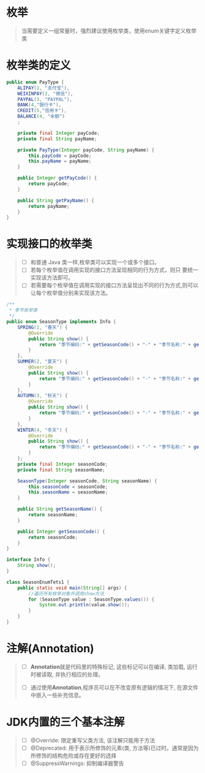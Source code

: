 # 枚举

> 当需要定义一组常量时，强烈建议使用枚举类，使用enum关键字定义枚举类

# 枚举类的定义

```java
public enum PayType {
    ALIPAY(1, "支付宝"),
    WEIXINPAY(2, "微信"),
    PAYPAL(3, "PAYPAL"),
    BANK(4,"银行卡"),
    CREDIT(5,"信用卡"),
    BALANCE(4, "余额")
    ;

    private final Integer payCode;
    private final String payName;

    private PayType(Integer payCode, String payName) {
        this.payCode = payCode;
        this.payName = payName;
    }

    public Integer getPayCode() {
        return payCode;
    }

    public String getPayName() {
        return payName;
    }
}
```

# 实现接口的枚举类

> - [ ] 和普通 Java 类一样,枚举类可以实现一个或多个接口。
> - [ ] 若每个枚举值在调用实现的接口方法呈现相同的行为方式，则只
>   要统一实现该方法即可。
> - [ ] 若需要每个枚举值在调用实现的接口方法呈现出不同的行为方式,则可以让每个枚举值分别来实现该方法。

```java
/**
 * 季节枚举类
 */
public enum SeasonType implements Info {
    SPRING(1, "春天") {
        @Override
        public String show() {
            return "季节编码:" + getSeasonCode() + "-" + "季节名称:" + getSeasonName();
        }
    },
    SUMMER(2, "夏天") {
        @Override
        public String show() {
            return "季节编码:" + getSeasonCode() + "-" + "季节名称:" + getSeasonName();
        }
    },
    AUTUMN(3, "秋天") {
        @Override
        public String show() {
            return "季节编码:" + getSeasonCode() + "-" + "季节名称:" + getSeasonName();
        }
    },
    WINTER(4, "冬天") {
        @Override
        public String show() {
            return "季节编码:" + getSeasonCode() + "-" + "季节名称:" + getSeasonName();
        }
    };
    private final Integer seasonCode;
    private final String seasonName;

    SeasonType(Integer seasonCode, String seasonName) {
        this.seasonCode = seasonCode;
        this.seasonName = seasonName;
    }

    public String getSeasonName() {
        return seasonName;
    }

    public Integer getSeasonCode() {
        return seasonCode;
    }
}

interface Info {
    String show();
}

class SeasonEnumTets1 {
    public static void main(String[] args) {
        //遍历所有枚举对象并调用show方法
        for (SeasonType value : SeasonType.values()) {
            System.out.println(value.show());
        }
    }
}
```

# 注解(Annotation)

> - [ ] **Annotation**就是代码里的特殊标记, 这些标记可以在编译, 类加载, 运行时被读取, 并执行相应的处理。
>
> - [ ] 通过使用**Annotation**,程序员可以在不改变原有逻辑的情况下, 在源文件中嵌入一些补充信息。

# JDK内置的三个基本注解

> - [ ] @Override: 限定重写父类方法, 该注解只能用于方法
> - [ ] @Deprecated: 用于表示所修饰的元素(类, 方法等)已过时。通常是因为所修饰的结构危险或存在更好的选择
> - [ ] @SuppressWarnings: 抑制编译器警告